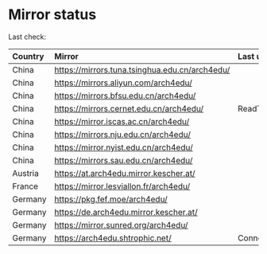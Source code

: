 <script src="./time.js"></script>
# Mirror status
Last check: <script type="text/javascript">localize(1758954668.0980635);</script>

|Country|Mirror|Last update|
|:------|:-----|:----------|
|China|https://mirrors.tuna.tsinghua.edu.cn/arch4edu/|<script type="text/javascript">localize(1758912957);</script>|
|China|https://mirrors.aliyun.com/arch4edu/|<script type="text/javascript">localize(1758912957);</script>|
|China|https://mirrors.bfsu.edu.cn/arch4edu/|<script type="text/javascript">localize(1758912957);</script>|
|China|https://mirrors.cernet.edu.cn/arch4edu/|ReadTimeout|
|China|https://mirror.iscas.ac.cn/arch4edu/|<script type="text/javascript">localize(1758912957);</script>|
|China|https://mirrors.nju.edu.cn/arch4edu/|<script type="text/javascript">localize(1758912957);</script>|
|China|https://mirror.nyist.edu.cn/arch4edu/|<script type="text/javascript">localize(1758912957);</script>|
|China|https://mirrors.sau.edu.cn/arch4edu/|<script type="text/javascript">localize(1756795646);</script>|
|Austria|https://at.arch4edu.mirror.kescher.at/|<script type="text/javascript">localize(1756104457);</script>|
|France|https://mirror.lesviallon.fr/arch4edu/|<script type="text/javascript">localize(1756709288);</script>|
|Germany|https://pkg.fef.moe/arch4edu/|<script type="text/javascript">localize(1756104457);</script>|
|Germany|https://de.arch4edu.mirror.kescher.at/|<script type="text/javascript">localize(1756104457);</script>|
|Germany|https://mirror.sunred.org/arch4edu/|<script type="text/javascript">localize(1758912957);</script>|
|Germany|https://arch4edu.shtrophic.net/|ConnectionError|

<script src="./tablefilter/tablefilter.js"></script>
<script src="./table.js"></script>